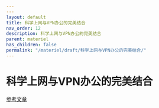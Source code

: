 ```yaml
---
---
layout: default
title: 科学上网与VPN办公的完美结合
nav_order: 12
description: 科学上网与VPN办公的完美结合
parent: materiel
has_children: false
permalink: "/materiel/draft/科学上网与VPN办公的完美结合/"
---
```


# 科学上网与VPN办公的完美结合

[参考文章](https://blog.long2ice.io/2023/03/%E7%A7%91%E5%AD%A6%E4%B8%8A%E7%BD%91%E4%B8%8Evpn%E5%8A%9E%E5%85%AC%E7%9A%84%E5%AE%8C%E7%BE%8E%E7%BB%93%E5%90%88/)
